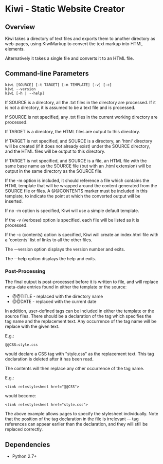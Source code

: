 # Kiwi - Static Website Creator

## Overview

Kiwi takes a directory of text files and exports them to another directory as
web-pages, using KiwiMarkup to convert the text markup into HTML elements.

Alternatively it takes a single file and converts it to an HTML file.

## Command-line Parameters

    kiwi [SOURCE] [-t TARGET] [-m TEMPLATE] [-v] [-c]
    kiwi --version
    kiwi [-h | --help]

If SOURCE is a directory, all the .txt files in the directory are processed.
If it is not a directory, it is assumed to be a text file and is processed.

If SOURCE is not specified, any .txt files in the current working directory
are processed.

If TARGET is a directory, the HTML files are output to this directory.

If TARGET is not specified, and SOURCE is a directory, an 'html' directory
will be created (if it does not already exist) under the SOURCE directory,
and the HTML files will be output to this directory.

If TARGET is not specified, and SOURCE is a file, an HTML file with the same
base name as the SOURCE file (but with an .html extension) will be output in
the same directory as the SOURCE file.

If the -m option is included, it should reference a file which contains the
HTML template that will be wrapped around the content generated from the 
SOURCE file or files. A @@CONTENTS marker must be included in this template,
to indicate the point at which the converted output will be inserted.

If no -m option is specified, Kiwi will use a simple default template.

If the -v (verbose) option is specified, each file will be listed as it is
processed.

If the -c (contents) option is specified, Kiwi will create an index.html
file with a 'contents' list of links to all the other files.

The --version option displays the version number and exits.

The --help option displays the help and exits.

### Post-Processing

The final output is post-processed before it is written to file, and will
replace meta-date entries found in either the template or the source:

* @@TITLE - replaced with the directory name
* @@DATE  - replaced with the current date

In addition, user-defined tags can be included in either the template or
the source files. There should be a declaration of the tag which specifies
the tag name and the replacement text. Any occurrence of the tag name will
be replace with the given text.

E.g.:

    @@CSS:style.css

would declare a CSS tag with "style.css" as the replacement text. This tag
declaration is deleted after it has been read.

The contents will then replace any other occurrence of the tag name.

E.g.:

    <link rel=stylesheet href="@@CSS">

would become:

    <link rel=stylesheet href="style.css">

The above example allows pages to specify the stylesheet individually. Note
that the position of the tag declaration in the file is irrelevant -- tag
references can appear earlier than the declaration, and they will still be
replaced correctly.

## Dependencies

* Python 2.7+


